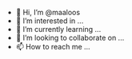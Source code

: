 - 👋 Hi, I’m @maaloos
- 👀 I’m interested in ...
- 🌱 I’m currently learning ...
- 💞️ I’m looking to collaborate on ...
- 📫 How to reach me ...

<!---
maaloos/maaloos is a ✨ special ✨ repository because its `README.md` (this file) appears on your GitHub profile.
You can click the Preview link to take a look at your changes.
--->
